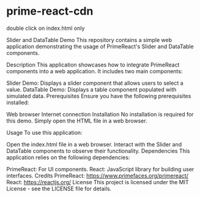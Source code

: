 # prime-react-cdn
double click on index.html only

Slider and DataTable Demo
This repository contains a simple web application demonstrating the usage of PrimeReact's Slider and DataTable components.

Description
This application showcases how to integrate PrimeReact components into a web application. It includes two main components:

Slider Demo: Displays a slider component that allows users to select a value.
DataTable Demo: Displays a table component populated with simulated data.
Prerequisites
Ensure you have the following prerequisites installed:

Web browser
Internet connection
Installation
No installation is required for this demo. Simply open the HTML file in a web browser.

Usage
To use this application:

Open the index.html file in a web browser.
Interact with the Slider and DataTable components to observe their functionality.
Dependencies
This application relies on the following dependencies:

PrimeReact: For UI components.
React: JavaScript library for building user interfaces.
Credits
PrimeReact: https://www.primefaces.org/primereact/
React: https://reactjs.org/
License
This project is licensed under the MIT License - see the LICENSE file for details.
